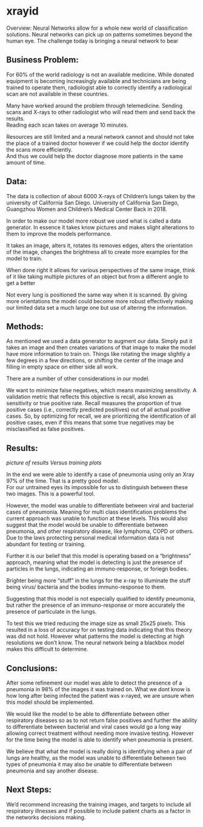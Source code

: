 # xrayid


Overview:
Neural Networks allow for a whole new world of classification solutions. Neural networks can pick up on patterns sometimes beyond the human eye. The challenge today is bringing a neural network to bear 

## Business Problem:

For 60% of the world radiology is not an available medicine. While donated equipment is becoming increasingly available and technicians are being trained to operate them, radiologist able to correctly identify a radiological scan are not available in these countries.

Many have worked around the problem through telemedicine. Sending scans and X-rays to other radiologist who will read them and send back the results.  
Reading each scan takes on average 10 minutes. 

Resources are still limited and a neural network cannot and should not take the place of a trained doctor however if we could help the doctor identify the scans more efficiently.  
And thus we could help the doctor diagnose more patients in the same amount of time.  


## Data:

The data is collection of about 6000 X-rays of Children’s lungs taken by the university of California San Diego. University of California San Diego, Guangzhou Women and Children’s Medical Center Back in 2018.

  
In order to make our model more robust we used what is called a data generator. In essence it takes know pictures and makes slight alterations to them to improve the models performance.  


It takes an image, alters it, rotates its removes edges, alters the orientation of the image, changes the brightness all to create more examples for the model to train. 

When done right it allows for various perspectives of the same image, think of it like taking multiple pictures of an object but from a different angle to get a better 

Not every lung is positioned the same way when it is scanned. By giving more orientations the model could become more robust effectively making our limited data set a much large one but use of altering the information.


## Methods:

As mentioned we used a data generator to augment our data. Simply put it takes an image and then creates variations of that image to make the model have more information to train on. Things like rotating the image slightly a few degrees in a few directions, or shifting the center of the image and filling in empty space on either side all work.

There are a number of other considerations in our model.

We want to minimize false negatives, which means maximizing sensitivity. A validation metric that reflects this objective is recall, also known as sensitivity or true positive rate. Recall measures the proportion of true positive cases (i.e., correctly predicted positives) out of all actual positive cases. So, by optimizing for recall, we are prioritizing the identification of all positive cases, even if this means that some true negatives may be misclassified as false positives.





## Results:

*picture of results Versus training plots*




In the end we were able to identify a case of pneumonia using only an Xray 97% of the time. That is a pretty good model.  
For our untrained eyes its impossible for us to distinguish between these two images. This is a powerful tool.  

However, the model was unable to differentiate between viral and bacterial cases of pneumonia. Meaning for multi class identification problems the current approach was unable to function at these levels.  This would also suggest that the model would be unable to differentiate between pneumonia, and other respiratory disease, like lymphoma, COPD or others. Due to the laws protecting personal medical information data is not abundant for testing or training.

Further it is our belief that this model is operating based on a “brightness” approach, meaning what the model is detecting is just the presence of particles in the lungs, indicating an immuno-response, or foriegn bodies. 

Brighter being more “stuff” in the lungs for the x-ray to illuminate the stuff being virus/ bacteria and the bodies immuno-response to them.

Suggesting that this model is not especially qualified to identify pneumonia, but rather the presence of an immuno-response or more accurately the presence of particulate in the lungs.

To test this we tried reducing the image size as small 25x25 pixels. This resulted in a loss of accuracy for on testing data indicating that this theory was did not hold. However what patterns the model is detecting at high resolutions we don’t know.   The neural network being a blackbox model makes this difficult to determine. 



## Conclusions:

After some refinement our model was able to detect the presence of a pneumonia in 98% of the images it was trained on.
What we dont know is how long after being infected the patient was x-rayed, we are unsure when this model should be implemented.  

We would like the model to be able to differentiate between other respiratory diseases so as to not return false positives and further the ability to differentiate between bacterial and viral cases would go a long way allowing correct treatment without needing more invasive testing. However for the time being the model is able to identify when pneumonia is present.

We believe that what the model is really doing is identifying when a pair of lungs are healthy, as the model was unable to differentiate between two types of pneumonia it may also be unable to differentiate between pneumonia and say another disease.  


## Next Steps:

We’d recommend increasing the training images, and targets to include all respiratory illnesses and if possible to include patient charts as a factor in the networks decisions making.
